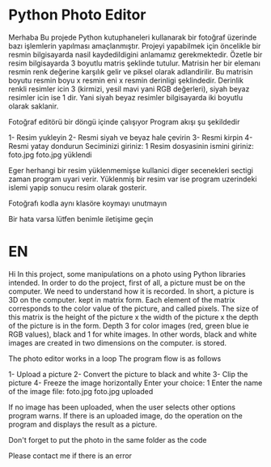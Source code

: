 # Python Photo Editor

Merhaba
Bu projede Python kutuphaneleri kullanarak bir fotoğraf üzerinde bazı işlemlerin yapılması
amaçlanmıştır. Projeyi yapabilmek için öncelikle bir resmin bilgisayarda
nasil kaydedildigini anlamamız gerekmektedir. Özetle bir resim bilgisayarda 3 boyutlu
matris şeklinde tutulur. Matrisin her bir elemanı resmin renk değerine karşılık gelir ve
piksel olarak adlandirilir. Bu matrisin boyutu resmin boyu x resmin eni x resmin derinligi
şeklindedir. Derinlik renkli resimler icin 3 (kirmizi, yesil mavi yani RGB değerleri), siyah
beyaz resimler icin ise 1 dir. Yani siyah beyaz resimler bilgisayarda iki boyutlu olarak
saklanir.

Fotoğraf editörü bir döngü içinde çalışıyor Program akışı şu şekildedir

1- Resim yukleyin
2- Resmi siyah ve beyaz hale çevirin
3- Resmi kirpin
4- Resmi yatay dondurun
Seciminizi giriniz: 1
Resim dosyasinin ismini giriniz: foto.jpg
foto.jpg yüklendi

Eger herhangi bir resim yüklenmemişse kullanici diger secenekleri sectigi zaman
program uyari verir. Yüklenmiş bir resim var ise program uzerindeki islemi yapip
sonucu resim olarak gosterir.

Fotoğrafı kodla aynı klasöre koymayı unutmayın

 Bir hata varsa lütfen benimle iletişime geçin

# EN

Hi 
In this project, some manipulations on a photo using Python libraries
intended. In order to do the project, first of all, a picture must be on the computer.
We need to understand how it is recorded. In short, a picture is 3D on the computer.
kept in matrix form. Each element of the matrix corresponds to the color value of the picture, and
called pixels. The size of this matrix is ​​the height of the picture x the width of the picture x the depth of the picture
is in the form. Depth 3 for color images (red, green blue ie RGB values), black
and 1 for white images. In other words, black and white images are created in two dimensions on the computer.
is stored.

The photo editor works in a loop The program flow is as follows

1- Upload a picture
2- Convert the picture to black and white
3- Clip the picture
4- Freeze the image horizontally
Enter your choice: 1
Enter the name of the image file: foto.jpg
foto.jpg uploaded

If no image has been uploaded, when the user selects other options
program warns. If there is an uploaded image, do the operation on the program and
displays the result as a picture.

Don't forget to put the photo in the same folder as the code

 Please contact me if there is an error
